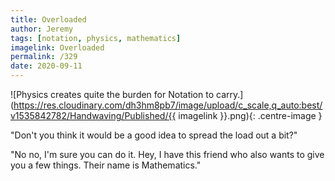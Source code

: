 ```yaml
---
title: Overloaded
author: Jeremy
tags: [notation, physics, mathematics]
imagelink: Overloaded
permalink: /329
date: 2020-09-11
---
```


![Physics creates quite the burden for Notation to carry.](https://res.cloudinary.com/dh3hm8pb7/image/upload/c_scale,q_auto:best/v1535842782/Handwaving/Published/{{ imagelink }}.png){: .centre-image }

"Don't you think it would be a good idea to spread the load out a bit?"

"No no, I'm sure you can do it. Hey, I have this friend who also wants to give you a few things. Their name is Mathematics."

